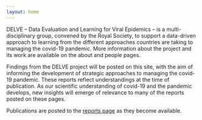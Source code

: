 ```yaml
---
layout: home
---
```


DELVE – Data Evaluation and Learning for Viral Epidemics – is a multi-disciplinary group, convened by the Royal Society, to support a data-driven approach to learning from the different approaches countries are taking to managing the covid-19 pandemic. More information about the project and its work are available on the about and people pages.
 
Findings from the DELVE project will be posted on this site, with the aim of informing the development of strategic approaches to managing the covid-19 pandemic. These reports reflect understandings at the time of publication. As our scientific understanding of covid-19 and the pandemic develops, new insights will emerge of relevance to many of the reports posted on these pages.
 
Publications are posted to the [reports page](./reports.html) as they become available.
 
